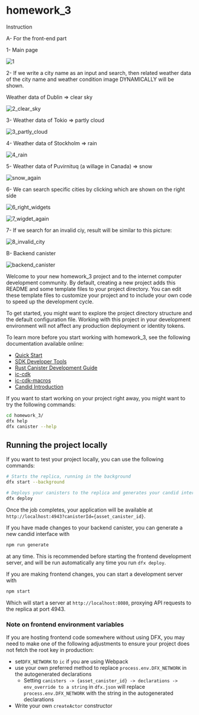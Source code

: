 # homework_3
Instruction

A- For the front-end part

1- Main page

![1](https://github.com/furkancetinalp/icp_bootcamp_homework_three/assets/99509540/3aa29c4f-8752-4036-ba03-e72d03a1a0c7)

2- If we write a city name as an input and search, then related weather data of the city name and  weather condition image DYNAMICALLY will be shown.


Weather data of Dublin => clear sky

![2_clear_sky](https://github.com/furkancetinalp/icp_bootcamp_homework_three/assets/99509540/ab0a936a-8e37-4c12-8f4b-f6856ef5de3b)

3- Weather data of Tokio => partly cloud

![3_partly_cloud](https://github.com/furkancetinalp/icp_bootcamp_homework_three/assets/99509540/200648ff-26b7-4b60-bfd7-214ef55a9cc9)

4- Weather data of Stockholm => rain

![4_rain](https://github.com/furkancetinalp/icp_bootcamp_homework_three/assets/99509540/bf64463c-2bd5-4e4a-82e4-c14f5bd5b9d9)

5- Weather data of Puvirnituq (a willage in Canada) => snow

![snow_again](https://github.com/furkancetinalp/icp_bootcamp_homework_three/assets/99509540/51bcd827-bdc7-4765-b95f-a51dd9d255e9)

6- We can search specific cities by clicking which are shown on the right side

![6_right_widgets](https://github.com/furkancetinalp/icp_bootcamp_homework_three/assets/99509540/8ddfeda2-2f73-438d-8d86-22e0d71a7c88)

![7_wigdet_again](https://github.com/furkancetinalp/icp_bootcamp_homework_three/assets/99509540/f4d755aa-180a-4e82-807e-a1e6f5f291d7)

7- If we search for an invalid ciy, result will be similar to this picture:

![8_invalid_city](https://github.com/furkancetinalp/icp_bootcamp_homework_three/assets/99509540/9f66693c-582b-4962-b28c-5b284a4e6f4d)


B- Backend canister

![backend_canister](https://github.com/furkancetinalp/icp_bootcamp_homework_three/assets/99509540/8e4adb0b-a68e-4b38-8fd8-553fa934ab59)



Welcome to your new homework_3 project and to the internet computer development community. By default, creating a new project adds this README and some template files to your project directory. You can edit these template files to customize your project and to include your own code to speed up the development cycle.

To get started, you might want to explore the project directory structure and the default configuration file. Working with this project in your development environment will not affect any production deployment or identity tokens.

To learn more before you start working with homework_3, see the following documentation available online:

- [Quick Start](https://internetcomputer.org/docs/current/developer-docs/setup/deploy-locally)
- [SDK Developer Tools](https://internetcomputer.org/docs/current/developer-docs/setup/install)
- [Rust Canister Development Guide](https://internetcomputer.org/docs/current/developer-docs/backend/rust/)
- [ic-cdk](https://docs.rs/ic-cdk)
- [ic-cdk-macros](https://docs.rs/ic-cdk-macros)
- [Candid Introduction](https://internetcomputer.org/docs/current/developer-docs/backend/candid/)

If you want to start working on your project right away, you might want to try the following commands:

```bash
cd homework_3/
dfx help
dfx canister --help
```

## Running the project locally

If you want to test your project locally, you can use the following commands:

```bash
# Starts the replica, running in the background
dfx start --background

# Deploys your canisters to the replica and generates your candid interface
dfx deploy
```

Once the job completes, your application will be available at `http://localhost:4943?canisterId={asset_canister_id}`.

If you have made changes to your backend canister, you can generate a new candid interface with

```bash
npm run generate
```

at any time. This is recommended before starting the frontend development server, and will be run automatically any time you run `dfx deploy`.

If you are making frontend changes, you can start a development server with

```bash
npm start
```

Which will start a server at `http://localhost:8080`, proxying API requests to the replica at port 4943.

### Note on frontend environment variables

If you are hosting frontend code somewhere without using DFX, you may need to make one of the following adjustments to ensure your project does not fetch the root key in production:

- set`DFX_NETWORK` to `ic` if you are using Webpack
- use your own preferred method to replace `process.env.DFX_NETWORK` in the autogenerated declarations
  - Setting `canisters -> {asset_canister_id} -> declarations -> env_override to a string` in `dfx.json` will replace `process.env.DFX_NETWORK` with the string in the autogenerated declarations
- Write your own `createActor` constructor
